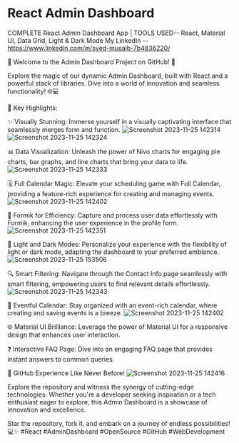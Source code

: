 # React Admin Dashboard
COMPLETE React Admin Dashboard App | TOOLS USED-- React, Material UI, Data Grid, Light & Dark Mode
My LinkedIn -- https://www.linkedin.com/in/syed-musaib-7b4836220/


🚀 Welcome to the Admin Dashboard Project on GitHub! 🚀

Explore the magic of our dynamic Admin Dashboard, built with React and a powerful stack of libraries. Dive into a world of innovation and seamless functionality! 🌐💻

🌈 Key Highlights:

✨ Visually Stunning: Immerse yourself in a visually captivating interface that seamlessly merges form and function.
![Screenshot 2023-11-25 142314](https://github.com/Syed1012/React_Admin_Dashboard/assets/84576013/ca1eb3b1-7827-49a3-8193-5992636bab5b)
![Screenshot 2023-11-25 142324](https://github.com/Syed1012/React_Admin_Dashboard/assets/84576013/78db975d-3969-4bc2-b7d3-35f201100391)

📊 Data Visualization: Unleash the power of Nivo charts for engaging pie charts, bar graphs, and line charts that bring your data to life.
![Screenshot 2023-11-25 142333](https://github.com/Syed1012/React_Admin_Dashboard/assets/84576013/82256ee5-9efb-4c42-8e97-5c2378bc0772)

🗓️ Full Calendar Magic: Elevate your scheduling game with Full Calendar, providing a feature-rich experience for creating and managing events.
![Screenshot 2023-11-25 142402](https://github.com/Syed1012/React_Admin_Dashboard/assets/84576013/be06b920-1203-47c1-8f88-469b789f57fd)

📝 Formik for Efficiency: Capture and process user data effortlessly with Formik, enhancing the user experience in the profile form.
![Screenshot 2023-11-25 142351](https://github.com/Syed1012/React_Admin_Dashboard/assets/84576013/c0b16cfc-6128-44be-a954-d99228465d40)

🎨 Light and Dark Modes: Personalize your experience with the flexibility of light or dark mode, adapting the dashboard to your preferred ambiance.
![Screenshot 2023-11-25 153506](https://github.com/Syed1012/React_Admin_Dashboard/assets/84576013/c321bacd-c479-43d3-a2d8-f64b81d8a9a5)

🔍 Smart Filtering: Navigate through the Contact Info page seamlessly with smart filtering, empowering users to find relevant details effortlessly.
![Screenshot 2023-11-25 142343](https://github.com/Syed1012/React_Admin_Dashboard/assets/84576013/976b6222-029b-4197-bba0-77951db7c9bf)


📅 Eventful Calendar: Stay organized with an event-rich calendar, where creating and saving events is a breeze.
![Screenshot 2023-11-25 142402](https://github.com/Syed1012/React_Admin_Dashboard/assets/84576013/e8a2972a-5eca-4ed2-9dfd-33ef1c96ae50)

🌐 Material UI Brilliance: Leverage the power of Material UI for a responsive design that enhances user interaction.

❓ Interactive FAQ Page: Dive into an engaging FAQ page that provides instant answers to common queries.

🌟 GitHub Experience Like Never Before!
![Screenshot 2023-11-25 142416](https://github.com/Syed1012/React_Admin_Dashboard/assets/84576013/3e80e052-130b-4143-9f65-406bb3cbc97e)

Explore the repository and witness the synergy of cutting-edge technologies. Whether you're a developer seeking inspiration or a tech enthusiast eager to explore, this Admin Dashboard is a showcase of innovation and excellence.

Star the repository, fork it, and embark on a journey of endless possibilities! 💻✨ #React #AdminDashboard #OpenSource #GitHub #WebDevelopment
